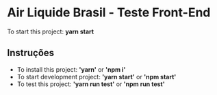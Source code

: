 # Air Liquide Brasil - Teste Front-End
To start this project: **yarn start**

## Instruções
- To install this project: **'yarn'** or **'npm i'**
- To start development project: **'yarn start'** or **'npm start'**
- To test this project: **'yarn run test'** or **'npm run test'**

